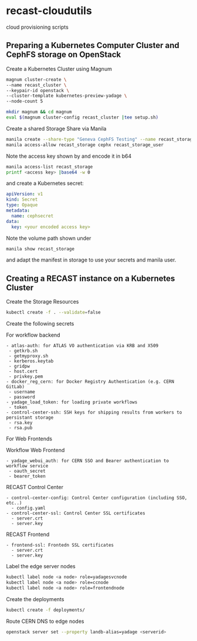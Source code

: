 # recast-cloudutils
cloud provisioning scripts 


## Preparing a Kubernetes Computer Cluster and CephFS storage on OpenStack

Create a Kubernetes Cluster using Magnum

```bash
magnum cluster-create \
--name recast_cluster \
--keypair-id openstack \
--cluster-template kubernetes-preview-yadage \
--node-count 5

mkdir magnum && cd magnum
eval $(magnum cluster-config recast_cluster |tee setup.sh)
```

Create a shared Storage Share via Manila

```bash
manila create --share-type "Geneva CephFS Testing" --name recast_storage cephfs 1000
manila access-allow recast_storage cephx recast_storage_user
```

Note the access key shown by and encode it in b64

```bash
manila access-list recast_storage
printf <access key> |base64 -w 0
```

and create a Kubernetes secret: 

```yaml
apiVersion: v1
kind: Secret
type: Opaque
metadata:
  name: cephsecret
data:
  key: <your encoded access key>
```


Note the volume path shown under  

```bash
manila show recast_storage
```
and adapt the manifest in storage to use your secrets and manila user.

## Creating a RECAST instance on a Kubernetes Cluster

Create the Storage Resources

```bash
kubectl create -f . --validate=false
```
Create the following secrets

For workflow backend
```
- atlas-auth: for ATLAS VO authentication via KRB and X509
 - getkrb.sh
 - getmyproxy.sh
 - kerberos.keytab
 - gridpw
 - host.cert
 - privkey.pem
- docker_reg_cern: for Docker Registry Authentication (e.g. CERN GitLab)
 - username
 - password
- yadage_load_token: for loading private workflows
 - token
- control-center-ssh: SSH keys for shipping results from workers to persistant storage
 - rsa.key
 - rsa.pub
```


For Web Frontends

Workflow Web Frontend
```
- yadage_webui_auth: for CERN SSO and Bearer authentication to workflow service
 - oauth_secret
 - bearer_token
```

RECAST Control Center
```
- control-center-config: Control Center configuration (including SSO, etc..)
  - config.yaml
- control-center-ssl: Control Center SSL certificates
  - server.crt
  - server.key
```

RECAST Frontend
```
- frontend-ssl: Frontedn SSL certificates
  - server.crt
  - server.key
```

Label the edge server nodes

```bash
kubectl label node <a node> role=yadagesvcnode
kubectl label node <a node> role=ccnode
kubectl label node <a node> role=frontendnode
```

Create the deployments

```bash
kubectl create -f deployments/
```

Route CERN DNS to edge nodes

```bash
openstack server set --property landb-alias=yadage <serverid>
```

